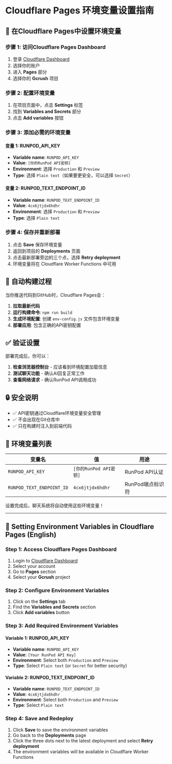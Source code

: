 # Cloudflare Pages 环境变量设置指南

## 🔧 在Cloudflare Pages中设置环境变量

### 步骤 1: 访问Cloudflare Pages Dashboard
1. 登录 [Cloudflare Dashboard](https://dash.cloudflare.com/)
2. 选择你的账户
3. 进入 **Pages** 部分
4. 选择你的 **Gcrush** 项目

### 步骤 2: 配置环境变量
1. 在项目页面中，点击 **Settings** 标签
2. 找到 **Variables and Secrets** 部分
3. 点击 **Add variables** 按钮

### 步骤 3: 添加必需的环境变量

#### 变量 1: RUNPOD_API_KEY
- **Variable name**: `RUNPOD_API_KEY`
- **Value**: `[你的RunPod API密钥]`
- **Environment**: 选择 `Production` 和 `Preview`
- **Type**: 选择 `Plain text`（如果要更安全，可以选择 `Secret`）

#### 变量 2: RUNPOD_TEXT_ENDPOINT_ID
- **Variable name**: `RUNPOD_TEXT_ENDPOINT_ID`
- **Value**: `4cx6jtjdx6hdhr`
- **Environment**: 选择 `Production` 和 `Preview`
- **Type**: 选择 `Plain text`

### 步骤 4: 保存并重新部署
1. 点击 **Save** 保存环境变量
2. 返回到项目的 **Deployments** 页面
3. 点击最新部署旁边的三个点，选择 **Retry deployment**
4. 环境变量将在 Cloudflare Worker Functions 中可用

## 🚀 自动构建过程

当你推送代码到GitHub时，Cloudflare Pages会：

1. **拉取最新代码**
2. **运行构建命令**: `npm run build`
3. **生成环境配置**: 创建 `env-config.js` 文件包含环境变量
4. **部署应用**: 包含正确的API密钥配置

## ✅ 验证设置

部署完成后，你可以：

1. **检查浏览器控制台** - 应该看到环境配置加载信息
2. **测试聊天功能** - 确认AI回复正常工作
3. **查看网络请求** - 确认RunPod API调用成功

## 🔒 安全说明

- ✅ API密钥通过Cloudflare环境变量安全管理
- ✅ 不会出现在Git仓库中
- ✅ 只在构建时注入到前端代码

## 📝 环境变量列表

| 变量名 | 值 | 用途 |
|--------|-----|------|
| `RUNPOD_API_KEY` | `[你的RunPod API密钥]` | RunPod API认证 |
| `RUNPOD_TEXT_ENDPOINT_ID` | `4cx6jtjdx6hdhr` | RunPod端点标识符 |

设置完成后，聊天系统将自动使用这些环境变量！

---

## 🔧 Setting Environment Variables in Cloudflare Pages (English)

### Step 1: Access Cloudflare Pages Dashboard
1. Login to [Cloudflare Dashboard](https://dash.cloudflare.com/)
2. Select your account
3. Go to **Pages** section
4. Select your **Gcrush** project

### Step 2: Configure Environment Variables
1. Click on the **Settings** tab
2. Find the **Variables and Secrets** section
3. Click **Add variables** button

### Step 3: Add Required Environment Variables

#### Variable 1: RUNPOD_API_KEY
- **Variable name**: `RUNPOD_API_KEY`
- **Value**: `[Your RunPod API Key]`
- **Environment**: Select both `Production` and `Preview`
- **Type**: Select `Plain text` (or `Secret` for better security)

#### Variable 2: RUNPOD_TEXT_ENDPOINT_ID
- **Variable name**: `RUNPOD_TEXT_ENDPOINT_ID`
- **Value**: `4cx6jtjdx6hdhr`
- **Environment**: Select both `Production` and `Preview`
- **Type**: Select `Plain text`

### Step 4: Save and Redeploy
1. Click **Save** to save the environment variables
2. Go back to the **Deployments** page
3. Click the three dots next to the latest deployment and select **Retry deployment**
4. The environment variables will be available in Cloudflare Worker Functions 